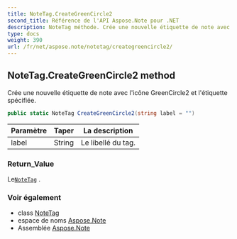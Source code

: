 ```yaml
---
title: NoteTag.CreateGreenCircle2
second_title: Référence de l'API Aspose.Note pour .NET
description: NoteTag méthode. Crée une nouvelle étiquette de note avec licône GreenCircle2 et létiquette spécifiée.
type: docs
weight: 390
url: /fr/net/aspose.note/notetag/creategreencircle2/
---
```

## NoteTag.CreateGreenCircle2 method

Crée une nouvelle étiquette de note avec l'icône GreenCircle2 et l'étiquette spécifiée.

```csharp
public static NoteTag CreateGreenCircle2(string label = "")
```

| Paramètre | Taper | La description |
| --- | --- | --- |
| label | String | Le libellé du tag. |

### Return_Value

Le[`NoteTag`](../) .

### Voir également

* class [NoteTag](../)
* espace de noms [Aspose.Note](../../notetag/)
* Assemblée [Aspose.Note](../../../)



